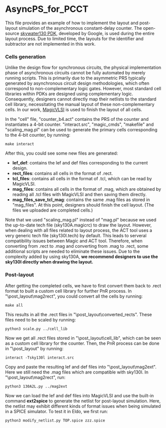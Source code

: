 # AsyncPS_for_PCCT

This file provides an example of how to implement the layout and post-layout simulation of the asynchronous constant-delay counter. The open-source [skywater130 PDK](https://github.com/google/skywater-pdk), developed by Google, is used during the entire layout process. Due to limited time, the layouts for the identifier and subtractor are not implemented in this work.

### Cells generation
Unlike the design flow for synchronous circuits, the physical implementation phase of asynchronous circuits cannot be fully automated by merely running scripts. This is 
primarily due to the asymmetric PRS typically generated by asynchronous circuit design methodologies, which often correspond to non-complementary logic gates. However, 
most standard cell libraries within PDKs are designed using complementary logic. Consequently, designers cannot directly map their netlists to the standard cell library, 
necessitating the manual layout of these non-complementary cells. In our work, [MagicVLSI](http://opencircuitdesign.com/magic/) is used to finish the layout of all cells.

In the "cell" file, "counter_b4.act" contains the PRS of the counter and instantiates a 4-bit counter. "interact.src", "magic_cmds", "makefile" and "scaling_mag.pl" can be used to generate the primary cells corresponding to the 4-bit counter, by running:

`make interact`

After this, you could see some new files are generated:

- **lef_def**: contains the lef and def files corresponding to the current design.
- **rect_files**: contains all cells in the format of .rect.
- **tcl_files**: contains all cells in the format of .tcl, which can be read by MagicVLSI.
- **mag_files**: contains all cells in the format of .mag, which are obtained by reading all .tcl files with MagicVLSI and then saving them directly.
- **mag_files_save_tcl_mag**: contains the same .mag files as stored in "mag_files". At this point, designers should finish the cell layout. (The files we uploaded are completed cells.)

Note that we used "scaling_mag.pl" instead of "mag.pl" because we used the up-to-date tech file (sky130A.magicrc) to draw the layout. However, when dealing with all files related to layout process, the ACT tool uses a very generic tech file (sky130l.tech) by default. This leads to serveral compatibility issues between Magic and ACT tool. Therefore, when converting from .rect to .mag and converting from .mag to .rect, some additional scripts are needed to eliminate these issues. Due to the complexity added by using sky130A, **we recommend designers to use the sky130l directly when drawing the layout.**

### Post-layout
After getting the completed cells, we have to first convert them back to .rect format to built a custom cell library for further PnR process. In "\post_layout\mag2rect", you could convert all the cells by running:

`make all`

This results in all the .rect files in "\post_layout\converted_rects". These files need to be scaled by running:

`python3 scale.py ../cell_lib`

Now we get all .rect files stored in "\post_layout\cell_lib", which can be seen as a custom cell library for the counter. Then, the PnR process can be done in "\post_layout" by running:

`interact -Tsky130l interact.src`

Copy and paste the resulting lef and def files into "\post_layout\mag2ext". Here we still need the .mag files which are compatible with sky130l. In "\post_layout\mag2rect", run:

`python3 130A2L.py ../mag2ext`

Now we can load the lef and def files into MagicVLSI and use the built-in command **ext2spice** to generate the netlist for post-layout simulation. Here, the netlist may exhibit different kinds of format issues when being simulated in a SPICE simulator. To test it in Eldo, we first run:

`python3 modify_netlist.py TOP.spice zzz.spice`
